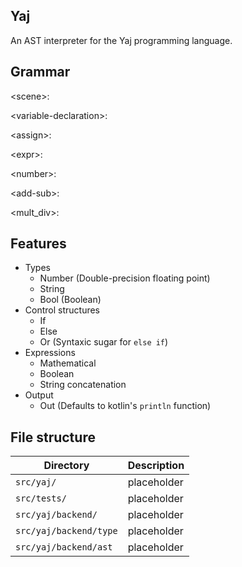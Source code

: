 ## Yaj

An AST interpreter for the Yaj programming language.

## Grammar

\<scene>:

\<variable-declaration>:
  
\<assign>:  
  
\<expr>:
  
\<number>:  
  
\<add-sub>:
  
\<mult_div>:  
  
## Features
 
- Types
  - Number (Double-precision floating point)
  - String
  - Bool (Boolean)
- Control structures
  - If
  - Else
  - Or (Syntaxic sugar for `else if`)
- Expressions
  - Mathematical
  - Boolean
  - String concatenation
- Output
  - Out (Defaults to kotlin's `println` function)

## File structure

| Directory                     | Description |
| ----------------------------- | ----------- |
| `src/yaj/`              | placeholder |
| `src/tests/`                  | placeholder |
| `src/yaj/backend/`      | placeholder |
| `src/yaj/backend/type`  | placeholder |
| `src/yaj/backend/ast`   | placeholder |
